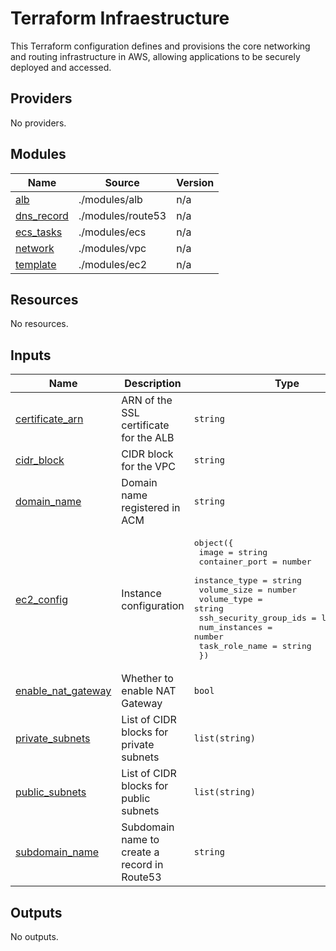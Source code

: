 # Terraform Infraestructure

This Terraform configuration defines and provisions the core networking and routing infrastructure in AWS, allowing applications to be securely deployed and accessed.

<!-- BEGIN_TF_DOCS -->
## Providers

No providers.

## Modules

| Name | Source | Version |
|------|--------|---------|
| <a name="module_alb"></a> [alb](#module\_alb) | ./modules/alb | n/a |
| <a name="module_dns_record"></a> [dns\_record](#module\_dns\_record) | ./modules/route53 | n/a |
| <a name="module_ecs_tasks"></a> [ecs\_tasks](#module\_ecs\_tasks) | ./modules/ecs | n/a |
| <a name="module_network"></a> [network](#module\_network) | ./modules/vpc | n/a |
| <a name="module_template"></a> [template](#module\_template) | ./modules/ec2 | n/a |

## Resources

No resources.

## Inputs

| Name | Description | Type | Default | Required |
|------|-------------|------|---------|:--------:|
| <a name="input_certificate_arn"></a> [certificate\_arn](#input\_certificate\_arn) | ARN of the SSL certificate for the ALB | `string` | n/a | yes |
| <a name="input_cidr_block"></a> [cidr\_block](#input\_cidr\_block) | CIDR block for the VPC | `string` | n/a | yes |
| <a name="input_domain_name"></a> [domain\_name](#input\_domain\_name) | Domain name registered in ACM | `string` | n/a | yes |
| <a name="input_ec2_config"></a> [ec2\_config](#input\_ec2\_config) | Instance configuration | <pre>object({<br/>    image                  = string<br/>    container_port         = number<br/>    instance_type          = string<br/>    volume_size            = number<br/>    volume_type            = string<br/>    ssh_security_group_ids = list(string)<br/>    num_instances          = number<br/>    task_role_name         = string<br/>  })</pre> | n/a | yes |
| <a name="input_enable_nat_gateway"></a> [enable\_nat\_gateway](#input\_enable\_nat\_gateway) | Whether to enable NAT Gateway | `bool` | n/a | yes |
| <a name="input_private_subnets"></a> [private\_subnets](#input\_private\_subnets) | List of CIDR blocks for private subnets | `list(string)` | n/a | yes |
| <a name="input_public_subnets"></a> [public\_subnets](#input\_public\_subnets) | List of CIDR blocks for public subnets | `list(string)` | n/a | yes |
| <a name="input_subdomain_name"></a> [subdomain\_name](#input\_subdomain\_name) | Subdomain name to create a record in Route53 | `string` | n/a | yes |

## Outputs

No outputs.
<!-- END_TF_DOCS -->
